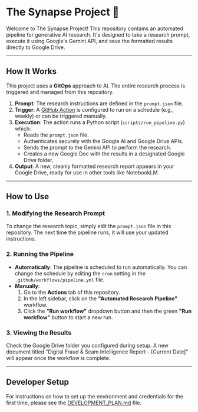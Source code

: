 # The Synapse Project 🧠

Welcome to The Synapse Project! This repository contains an automated pipeline for generative AI research. It's designed to take a research prompt, execute it using Google's Gemini API, and save the formatted results directly to Google Drive.

---

## How It Works

This project uses a **GitOps** approach to AI. The entire research process is triggered and managed from this repository.

1.  **Prompt**: The research instructions are defined in the `prompt.json` file.
2.  **Trigger**: A [GitHub Action](https://github.com/mayafudimaxionym/The-Synapse-Project/actions) is configured to run on a schedule (e.g., weekly) or can be triggered manually.
3.  **Execution**: The action runs a Python script (`scripts/run_pipeline.py`) which:
    * Reads the `prompt.json` file.
    * Authenticates securely with the Google AI and Google Drive APIs.
    * Sends the prompt to the Gemini API to perform the research.
    * Creates a new Google Doc with the results in a designated Google Drive folder.
4.  **Output**: A new, cleanly formatted research report appears in your Google Drive, ready for use in other tools like NotebookLM.



---

## How to Use

### 1. Modifying the Research Prompt

To change the research topic, simply edit the `prompt.json` file in this repository. The next time the pipeline runs, it will use your updated instructions.

### 2. Running the Pipeline

* **Automatically**: The pipeline is scheduled to run automatically. You can change the schedule by editing the `cron` setting in the `.github/workflows/pipeline.yml` file.
* **Manually**:
    1.  Go to the **Actions** tab of this repository.
    2.  In the left sidebar, click on the **"Automated Research Pipeline"** workflow.
    3.  Click the **"Run workflow"** dropdown button and then the green **"Run workflow"** button to start a new run.

### 3. Viewing the Results

Check the Google Drive folder you configured during setup. A new document titled "Digital Fraud & Scam Intelligence Report - [Current Date]" will appear once the workflow is complete.

---

## Developer Setup

For instructions on how to set up the environment and credentials for the first time, please see the [DEVELOPMENT_PLAN.md](DEVELOPMENT_PLAN.md) file.